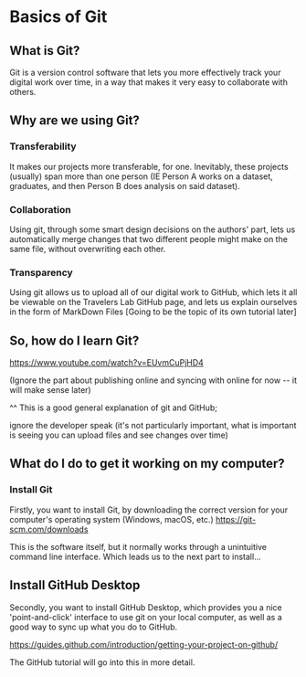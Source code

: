 # Basics of Git

## What is Git?

Git is a version control software that lets you more effectively track your digital work over time, in a way that makes it very easy to collaborate with others.

## Why are we using Git?

### Transferability

It makes our projects more transferable, for one. Inevitably, these projects (usually) span more than one person (IE Person A works on a dataset, graduates, and then Person B does analysis on said dataset).

### Collaboration

Using git, through some smart design decisions on the authors' part, lets us automatically merge changes that two different people might make on the same file, without overwriting each other.

### Transparency

Using git allows us to upload all of our digital work to GitHub, which lets it all be viewable on the Travelers Lab GitHub page, and lets us explain ourselves in the form of MarkDown Files [Going to be the topic of its own tutorial later]

## So, how do I learn Git?

https://www.youtube.com/watch?v=EUvmCuPjHD4

(Ignore the part about publishing online and syncing
 with online for now -- it will make sense later)

^^ This is a good general explanation of git and GitHub;

ignore the developer speak (it's not particularly important, what is important is seeing you can upload files and see changes over time)

## What do I do to get it working on my computer?

### Install Git

Firstly, you want to install Git, by downloading the correct version for your computer's operating system (Windows, macOS, etc.)
https://git-scm.com/downloads

This is the software itself, but it normally works through a unintuitive command line interface. Which leads us to the next part to install...

## Install GitHub Desktop

Secondly, you want to install GitHub Desktop, which provides you a nice 'point-and-click' interface to use git on your local computer, as well as a good way to sync up what you do to GitHub.

https://guides.github.com/introduction/getting-your-project-on-github/

The GitHub tutorial will go into this in more detail.
